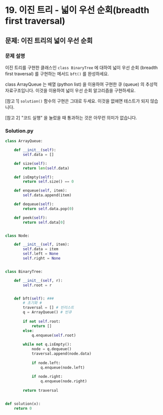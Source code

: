 # 19. 이진 트리 - 넓이 우선 순회(breadth first traversal)
## 문제: 이진 트리의 넓이 우선 순회





### 문제 설명
이진 트리를 구현한 클래스인 `class BinaryTree` 에 대하여 넓이 우선 순회 (breadth first traversal) 를 구현하는 메서드 `bft()` 를 완성하세요.

class ArrayQueue 는 배열 (python list) 을 이용하여 구현한 큐 (queue) 의 추상적 자료구조입니다. 이것을 이용하여 넓이 우선 순회 알고리즘을 구현하세요.

[참고 1] `solution()` 함수의 구현은 그대로 두세요. 이것을 없애면 테스트가 되지 않습니다.

[참고 2] "코드 실행" 을 눌렀을 때 통과하는 것은 아무런 의미가 없습니다.

### Solution.py
```python
class ArrayQueue:

    def __init__(self):
        self.data = []

    def size(self):
        return len(self.data)

    def isEmpty(self):
        return self.size() == 0

    def enqueue(self, item):
        self.data.append(item)

    def dequeue(self):
        return self.data.pop(0)

    def peek(self):
        return self.data[0]


class Node:

    def __init__(self, item):
        self.data = item
        self.left = None
        self.right = None


class BinaryTree:

    def __init__(self, r):
        self.root = r


    def bft(self): ###
        # 초기화 #
        traversal = [] # 빈리스트
        q = ArrayQueue() # 빈큐
        
        if not self.root: 
            return []
        else: 
            q.enqueue(self.root)
        
        while not q.isEmpty():
            node = q.dequeue()
            traversal.append(node.data)
            
            if node.left:
                q.enqueue(node.left)
            
            if node.right:
                q.enqueue(node.right)
            
        return traversal


def solution(x):
    return 0
```
